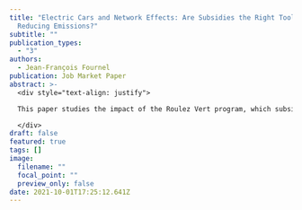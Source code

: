 ```yaml
---
title: "Electric Cars and Network Effects: Are Subsidies the Right Tool for
  Reducing Emissions?"
subtitle: ""
publication_types:
  - "3"
authors:
  - Jean-François Fournel
publication: Job Market Paper
abstract: >-
  <div style="text-align: justify">

  This paper studies the impact of the Roulez Vert program, which subsidized new purchases of electric vehicles in the province of Quebec, Canada. I study the impact of the program on sales, firms' pricing behavior, and charging station deployment, and estimate the cost of avoiding carbon emissions or replacing traditional vehicles with electric ones using subsidies. To evaluate the impact of the program, I rely on a structural model in which demand follows a nested logit specification and supply is determined by multi-product firms competing on prices. I augment the model to incorporate charging station deployment. Specifically, I allow for county-level governments to choose where and how many stations to install in their region to provide charging capacity to EV owners. I find that the program explains 45.7% of electric vehicle sales and 27.7% of charging stations installed between 2012 and 2018. I estimate an average abatement cost of $1,345 and a marginal abatement cost of $1,541 per ton of CO<sub>2</sub>, well above conventional estimates of the social cost of carbon emissions. Part of the reason behind these high estimated costs is that 62.1% of the additional electric vehicle sales originated from consumers that would have chosen the outside option if no subsidy was available, suggesting that the policy did not target the right consumers.

  </div>
draft: false
featured: true
tags: []
image:
  filename: ""
  focal_point: ""
  preview_only: false
date: 2021-10-01T17:25:12.641Z
---
```

